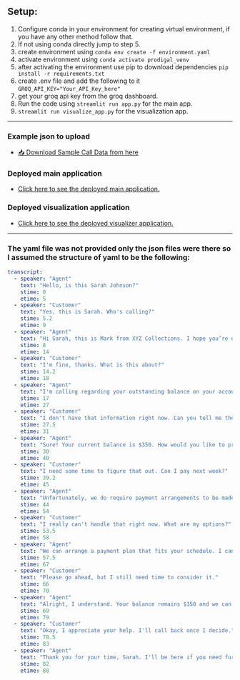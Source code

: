 ## Setup:
1. Configure conda in your environment for creating virtual environment, if you have any other method follow that.
2. If not using conda directly jump to step 5.
3. create environment using `conda env create -f environment.yaml`
4. activate environment using `conda activate prodigal_venv`
5. after activating the environment use pip to download dependencies `pip install -r requirements.txt`
6. create .env file and add the following to it `GROQ_API_KEY="Your_API_Key_here"`
7. get your groq api key from the groq dashboard.
8. Run the code using `streamlit run app.py` for the main app.
9. `streamlit run visualize_app.py` for the visualization app.
---

### Example json to upload 
- [📥 Download Sample Call Data from here](https://github.com/ambuj-1211/prodigal_assignment/blob/master/All_Conversations/0b6979e4-8c05-49e1-b7a7-94d85a627df5.json)
### Deployed main application
- [Click here to see the deployed main application.](https://callanalysis-app.streamlit.app/)
### Deployed visualization application
- [Click here to see the deployed visualizer application.](https://callvisualizer-app.streamlit.app/)
---

### The yaml file was not provided only the json files were there so I assumed the structure of yaml to be the following:
```yaml
transcript:
  - speaker: "Agent"
    text: "Hello, is this Sarah Johnson?"
    stime: 0
    etime: 5
  - speaker: "Customer"
    text: "Yes, this is Sarah. Who's calling?"
    stime: 5.2
    etime: 9
  - speaker: "Agent"
    text: "Hi Sarah, this is Mark from XYZ Collections. I hope you’re doing well today."
    stime: 8
    etime: 14
  - speaker: "Customer"
    text: "I'm fine, thanks. What is this about?"
    stime: 14.2
    etime: 18
  - speaker: "Agent"
    text: "I'm calling regarding your outstanding balance on your account with XYZ Bank. Can you confirm your account number so I can assist you?"
    stime: 17
    etime: 27
  - speaker: "Customer"
    text: "I don't have that information right now. Can you tell me the balance?"
    stime: 27.5
    etime: 31
  - speaker: "Agent"
    text: "Sure! Your current balance is $350. How would you like to proceed with this payment?"
    stime: 30
    etime: 40
  - speaker: "Customer"
    text: "I need some time to figure that out. Can I pay next week?"
    stime: 39.2
    etime: 45
  - speaker: "Agent"
    text: "Unfortunately, we do require payment arrangements to be made sooner. Could we set up a payment plan today?"
    stime: 44
    etime: 54
  - speaker: "Customer"
    text: "I really can't handle that right now. What are my options?"
    stime: 53.5
    etime: 58
  - speaker: "Agent"
    text: "We can arrange a payment plan that fits your schedule. I can share details about the payment options available."
    stime: 57.5
    etime: 67
  - speaker: "Customer"
    text: "Please go ahead, but I still need time to consider it."
    stime: 66
    etime: 70
  - speaker: "Agent"
    text: "Alright, I understand. Your balance remains $350 and we can split it into smaller payments if that helps."
    stime: 69
    etime: 79
  - speaker: "Customer"
    text: "Okay, I appreciate your help. I'll call back once I decide."
    stime: 78.5
    etime: 83
  - speaker: "Agent"
    text: "Thank you for your time, Sarah. I'll be here if you need further assistance."
    stime: 82
    etime: 88
```